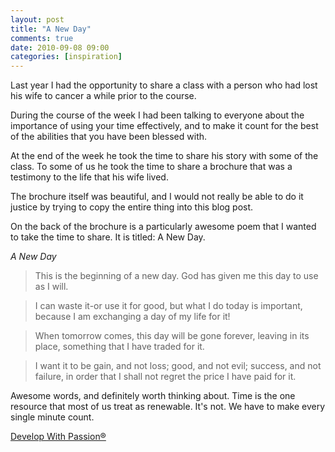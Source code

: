 ```yaml
---
layout: post
title: "A New Day"
comments: true
date: 2010-09-08 09:00
categories: [inspiration]
---
```

Last year I had the opportunity to share a class with a person who had lost his wife to cancer a while prior to the course. 

During the course of the week I had been talking to everyone about the importance of using your time effectively, and to make it count for the best of the abilities that you have been blessed with.

At the end of the week he took the time to share his story with some of the class. To some of us he took the time to share a brochure that was a testimony to the life that his wife lived.

The brochure itself was beautiful, and I would not really be able to do it justice by trying to copy the entire thing into this blog post.

On the back of the brochure is a particularly awesome poem that I wanted to take the time to share. It is titled: A New Day.

*A New Day*

>This is the beginning of a new day. God has given me this day to use as I will.

>I can waste it-or use it for good, but what I do today is important, because I am exchanging a day of my life for it!

>When tomorrow comes, this day will be gone forever, leaving in its place, something that I have traded for it.

>I want it to be gain, and not loss; good, and not evil; success, and not failure, in order that I shall not regret the price I have paid for it.


Awesome words, and definitely worth thinking about. Time is the one resource that most of us treat as renewable. It's not. We have to make every single minute count.


[Develop With Passion®](http://www.developwithpassion.com)
